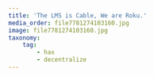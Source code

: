 ```yaml
---
title: 'The LMS is Cable, We are Roku.'
media_order: file7781274103160.jpg
image: file7781274103160.jpg
taxonomy:
    tag:
        - hax
        - decentralize
---
```


